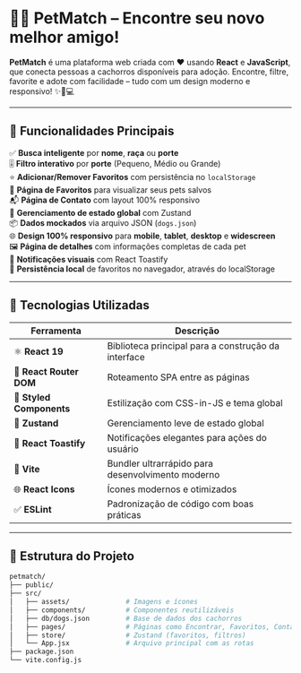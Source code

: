 # 🐶✨ PetMatch – Encontre seu novo melhor amigo!

**PetMatch** é uma plataforma web criada com ❤️ usando **React** e **JavaScript**, que conecta pessoas a cachorros disponíveis para adoção. Encontre, filtre, favorite e adote com facilidade – tudo com um design moderno e responsivo! ✨📱💻

---

## 🌟 Funcionalidades Principais

✅ **Busca inteligente** por **nome**, **raça** ou **porte**  
🎚️ **Filtro interativo** por **porte** (Pequeno, Médio ou Grande)  
⭐ **Adicionar/Remover Favoritos** com persistência no `localStorage`  
📄 **Página de Favoritos** para visualizar seus pets salvos  
📬 **Página de Contato** com layout 100% responsivo  
🧠 **Gerenciamento de estado global** com Zustand  
📦 **Dados mockados** via arquivo JSON (`dogs.json`)  
🌐 **Design 100% responsivo** para **mobile**, **tablet**, **desktop** e **widescreen**  
🖼️ **Página de detalhes** com informações completas de cada pet  
🔔 **Notificações visuais** com React Toastify  
💾 **Persistência local** de favoritos no navegador, através do localStorage

---

## 🧱 Tecnologias Utilizadas

| Ferramenta               | Descrição |
|--------------------------|-----------|
| ⚛️ **React 19**          | Biblioteca principal para a construção da interface |
| 🧭 **React Router DOM**  | Roteamento SPA entre as páginas |
| 🎨 **Styled Components** | Estilização com CSS-in-JS e tema global |
| 🌿 **Zustand**           | Gerenciamento leve de estado global |
| 🍞 **React Toastify**    | Notificações elegantes para ações do usuário |
| 🧰 **Vite**              | Bundler ultrarrápido para desenvolvimento moderno |
| 🌐 **React Icons**       | Ícones modernos e otimizados |
| ✅ **ESLint**            | Padronização de código com boas práticas |

---

## 📁 Estrutura do Projeto

```bash
petmatch/
├── public/
├── src/
│   ├── assets/              # Imagens e ícones
│   ├── components/          # Componentes reutilizáveis
│   ├── db/dogs.json         # Base de dados dos cachorros
│   ├── pages/               # Páginas como Encontrar, Favoritos, Contato
│   ├── store/               # Zustand (favoritos, filtros)
│   └── App.jsx              # Arquivo principal com as rotas
├── package.json
└── vite.config.js
